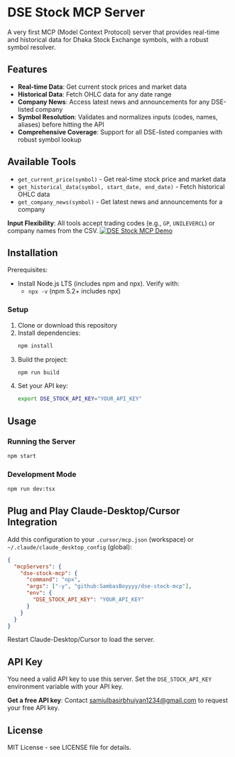# DSE Stock MCP Server
A very first MCP (Model Context Protocol) server that provides real-time and historical data for Dhaka Stock Exchange symbols, with a robust symbol resolver.

## Features
- **Real-time Data**: Get current stock prices and market data
- **Historical Data**: Fetch OHLC data for any date range
- **Company News**: Access latest news and announcements for any DSE-listed company
- **Symbol Resolution**: Validates and normalizes inputs (codes, names, aliases) before hitting the API
- **Comprehensive Coverage**: Support for all DSE-listed companies with robust symbol lookup

## Available Tools
- `get_current_price(symbol)` - Get real-time stock price and market data
- `get_historical_data(symbol, start_date, end_date)` - Fetch historical OHLC data
- `get_company_news(symbol)` - Get latest news and announcements for a company

**Input Flexibility**: All tools accept trading codes (e.g., `GP`, `UNILEVERCL`) or company names from the CSV.
[![DSE Stock MCP Demo](https://img.youtube.com/vi/vOQT_lB3XfE/maxresdefault.jpg)](https://youtu.be/vOQT_lB3XfE)
## Installation
Prerequisites:
- Install Node.js LTS (includes npm and npx). Verify with:
  - `npx -v` (npm 5.2+ includes npx)

### Setup
1. Clone or download this repository
2. Install dependencies:
   ```bash
   npm install
   ```
3. Build the project:
   ```bash
   npm run build
   ```
4. Set your API key:
   ```bash
   export DSE_STOCK_API_KEY="YOUR_API_KEY"
   ```

## Usage
### Running the Server
```bash
npm start
```

### Development Mode
```bash
npm run dev:tsx
```

## Plug and Play Claude-Desktop/Cursor Integration
Add this configuration to your `.cursor/mcp.json` (workspace) or `~/.claude/claude_desktop_config` (global):
```json
{
  "mcpServers": {
    "dse-stock-mcp": {
      "command": "npx",
      "args": ["-y", "github:SambasBoyyyy/dse-stock-mcp"],
      "env": {
        "DSE_STOCK_API_KEY": "YOUR_API_KEY"
      }
    }
  }
}
```
Restart Claude-Desktop/Cursor to load the server.

## API Key
You need a valid API key to use this server. Set the `DSE_STOCK_API_KEY` environment variable with your API key.

**Get a free API key**: Contact samiulbasirbhuiyan1234@gmail.com to request your free API key.

## License
MIT License - see LICENSE file for details.
